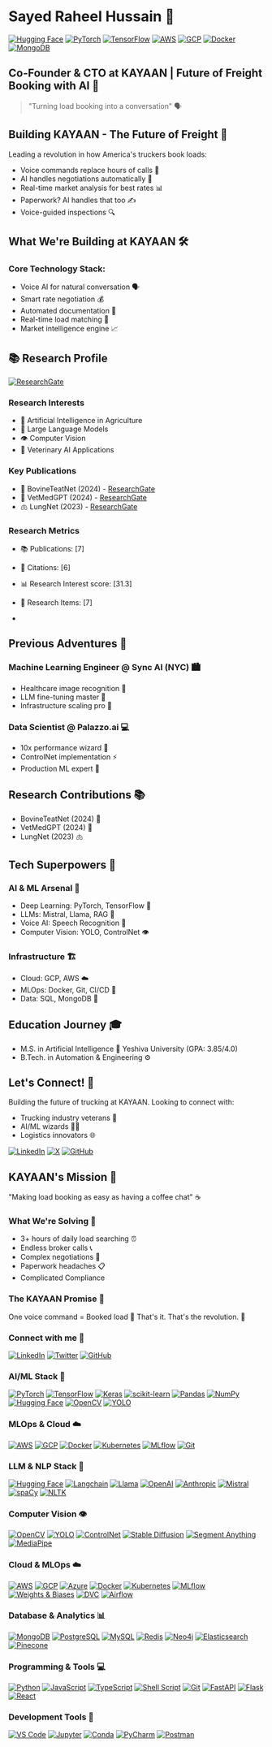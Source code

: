 # Sayed Raheel Hussain 🚀
[![Hugging Face](https://img.shields.io/badge/🤗%20Hugging%20Face-Profile-yellow)](your-huggingface-url)
[![PyTorch](https://img.shields.io/badge/PyTorch-EE4C2C?style=flat&logo=pytorch&logoColor=white)](your-profile)
[![TensorFlow](https://img.shields.io/badge/TensorFlow-%23FF6F00.svg?style=flat&logo=tensorflow&logoColor=white)](your-profile)
[![AWS](https://img.shields.io/badge/AWS-%23FF9900.svg?style=flat&logo=amazon-aws&logoColor=white)](your-profile)
[![GCP](https://img.shields.io/badge/Google_Cloud-4285F4?style=flat&logo=google-cloud&logoColor=white)](your-profile)
[![Docker](https://img.shields.io/badge/Docker-2496ED?style=flat&logo=docker&logoColor=white)](your-profile)
[![MongoDB](https://img.shields.io/badge/MongoDB-4EA94B?style=flat&logo=mongodb&logoColor=white)](your-profile)

## Co-Founder & CTO at KAYAAN | Future of Freight Booking with AI 🎯
> "Turning load booking into a conversation" 🗣️


## Building KAYAAN - The Future of Freight 🚛
Leading a revolution in how America's truckers book loads:
- Voice commands replace hours of calls 🎤
- AI handles negotiations automatically 🤖
- Real-time market analysis for best rates 📊
- Paperwork? AI handles that too ✍️
- Voice-guided inspections 🔍

## What We're Building at KAYAAN 🛠️
### Core Technology Stack:
- Voice AI for natural conversation 🗣️
- Smart rate negotiation 💰
- Automated documentation 📄
- Real-time load matching 🎯
- Market intelligence engine 📈

## 📚 Research Profile

[![ResearchGate](https://img.shields.io/badge/Research_Gate-00CCBB.svg?&style=for-the-badge&logo=ResearchGate&logoColor=white)](https://www.researchgate.net/profile/Sayed-Hussain-20?ev=hdr_xprf)

### Research Interests
- 🤖 Artificial Intelligence in Agriculture
- 🧠 Large Language Models
- 👁️ Computer Vision
- 🐄 Veterinary AI Applications

### Key Publications
- 🔬 BovineTeatNet (2024) - [ResearchGate](https://www.researchgate.net/publication/385722590_BovineTeatNet_Enhancing_Cow_Teat_Health_Assessment_using_Few_Shot_Learning)
- 🤖 VetMedGPT (2024) - [ResearchGate](https://www.researchgate.net/publication/385722362_VetMedGPT_Generative_Pre-trained_Transformer_for_Veteri-_nary_Medicine_Healthcare)
- 🫁 LungNet (2023) - [ResearchGate](https://www.researchgate.net/publication/370521744_Efficient_Lung_Image_Segmentation_using_Encoder-Decoder_Architecture)

### Research Metrics
- 📚 Publications: [7]
- 📖 Citations: [6]
- 📊 Research Interest score: [31.3]
- 👥 Research Items: [7]

- 
## Previous Adventures 🌟

### Machine Learning Engineer @ Sync AI (NYC) 🏙️
- Healthcare image recognition 🔬
- LLM fine-tuning master 🧠
- Infrastructure scaling pro 📱

### Data Scientist @ Palazzo.ai 💻
- 10x performance wizard 🚀
- ControlNet implementation ⚡
- Production ML expert 🔧

## Research Contributions 📚
- BovineTeatNet (2024) 🐄
- VetMedGPT (2024) 🤖
- LungNet (2023) 🫁

## Tech Superpowers 💪
### AI & ML Arsenal 🤖
- Deep Learning: PyTorch, TensorFlow 🧠
- LLMs: Mistral, Llama, RAG 🔮
- Voice AI: Speech Recognition 🎤
- Computer Vision: YOLO, ControlNet 👁️

### Infrastructure 🏗️
- Cloud: GCP, AWS ☁️
- MLOps: Docker, Git, CI/CD 🔄
- Data: SQL, MongoDB 💾

## Education Journey 🎓
- M.S. in Artificial Intelligence 🧠
  Yeshiva University (GPA: 3.85/4.0)
- B.Tech. in Automation & Engineering ⚙️

## Let's Connect! 🤝
Building the future of trucking at KAYAAN. Looking to connect with:
- Trucking industry veterans 🚛
- AI/ML wizards 🧙‍♂️
- Logistics innovators 🌐

[![LinkedIn](https://img.shields.io/badge/LinkedIn-0077B5?style=flat&logo=linkedin&logoColor=white)]([your-linkedin](https://www.linkedin.com/in/sayedraheel/))
[![X](https://img.shields.io/badge/Twitter-1DA1F2?style=flat&logo=twitter&logoColor=white)](@sayedraheel4)
[![GitHub](https://img.shields.io/badge/GitHub-100000?style=flat&logo=github&logoColor=white)]([your-github](https://github.com/sayedRaheel))

## KAYAAN's Mission 🎯
"Making load booking as easy as having a coffee chat" ☕

### What We're Solving 🔨
- 3+ hours of daily load searching ⏰
- Endless broker calls 📞
- Complex negotiations 🤝
- Paperwork headaches 📋
- Complicated Compliance

### The KAYAAN Promise 🌟
One voice command = Booked load 🎤
That's it. That's the revolution. 🚀

### Connect with me 🤝
[![LinkedIn](https://img.shields.io/badge/LinkedIn-0077B5?style=flat&logo=linkedin&logoColor=white)](your-linkedin)
[![Twitter](https://img.shields.io/badge/Twitter-1DA1F2?style=flat&logo=twitter&logoColor=white)](your-twitter)
[![GitHub](https://img.shields.io/badge/GitHub-100000?style=flat&logo=github&logoColor=white)](your-github)

### AI/ML Stack 🧠
[![PyTorch](https://img.shields.io/badge/PyTorch-EE4C2C?style=flat&logo=pytorch&logoColor=white)](your-profile)
[![TensorFlow](https://img.shields.io/badge/TensorFlow-%23FF6F00.svg?style=flat&logo=tensorflow&logoColor=white)](your-profile)
[![Keras](https://img.shields.io/badge/Keras-%23D00000.svg?style=flat&logo=Keras&logoColor=white)](your-profile)
[![scikit-learn](https://img.shields.io/badge/scikit--learn-%23F7931E.svg?style=flat&logo=scikit-learn&logoColor=white)](your-profile)
[![Pandas](https://img.shields.io/badge/pandas-%23150458.svg?style=flat&logo=pandas&logoColor=white)](your-profile)
[![NumPy](https://img.shields.io/badge/numpy-%23013243.svg?style=flat&logo=numpy&logoColor=white)](your-profile)
[![Hugging Face](https://img.shields.io/badge/🤗%20Hugging%20Face-yellow.svg?style=flat)](your-profile)
[![OpenCV](https://img.shields.io/badge/OpenCV-27338e?style=flat&logo=OpenCV&logoColor=white)](your-profile)
[![YOLO](https://img.shields.io/badge/YOLO-00FFFF?style=flat&logo=yolo&logoColor=black)](your-profile)

### MLOps & Cloud ☁️
[![AWS](https://img.shields.io/badge/AWS-%23FF9900.svg?style=flat&logo=amazon-aws&logoColor=white)](your-profile)
[![GCP](https://img.shields.io/badge/Google_Cloud-4285F4?style=flat&logo=google-cloud&logoColor=white)](your-profile)
[![Docker](https://img.shields.io/badge/Docker-2496ED?style=flat&logo=docker&logoColor=white)](your-profile)
[![Kubernetes](https://img.shields.io/badge/kubernetes-%23326ce5.svg?style=flat&logo=kubernetes&logoColor=white)](your-profile)
[![MLflow](https://img.shields.io/badge/MLflow-0194E2?style=flat&logo=mlflow&logoColor=white)](your-profile)
[![Git](https://img.shields.io/badge/Git-F05032?style=flat&logo=git&logoColor=white)](your-profile)



### LLM & NLP Stack 🤖
[![Hugging Face](https://img.shields.io/badge/🤗%20Hugging%20Face-yellow.svg?style=flat)](your-profile)
[![Langchain](https://img.shields.io/badge/🦜️%20LangChain-blue)](your-profile)
[![Llama](https://img.shields.io/badge/Llama-2B4C80?style=flat)](your-profile)
[![OpenAI](https://img.shields.io/badge/OpenAI-412991?style=flat&logo=openai&logoColor=white)](your-profile)
[![Anthropic](https://img.shields.io/badge/Anthropic-3D8EE9?style=flat)](your-profile)
[![Mistral](https://img.shields.io/badge/Mistral-5A67D8?style=flat)](your-profile)
[![spaCy](https://img.shields.io/badge/spaCy-09A3D5?style=flat&logo=spacy&logoColor=white)](your-profile)
[![NLTK](https://img.shields.io/badge/NLTK-154F5B?style=flat)](your-profile)

### Computer Vision 👁️
[![OpenCV](https://img.shields.io/badge/OpenCV-27338e?style=flat&logo=OpenCV&logoColor=white)](your-profile)
[![YOLO](https://img.shields.io/badge/YOLO-00FFFF?style=flat&logo=yolo&logoColor=black)](your-profile)
[![ControlNet](https://img.shields.io/badge/ControlNet-FF6F61?style=flat)](your-profile)
[![Stable Diffusion](https://img.shields.io/badge/Stable_Diffusion-FF9A00?style=flat)](your-profile)
[![Segment Anything](https://img.shields.io/badge/SAM-00FF00?style=flat)](your-profile)
[![MediaPipe](https://img.shields.io/badge/MediaPipe-04A77D?style=flat)](your-profile)

### Cloud & MLOps ☁️
[![AWS](https://img.shields.io/badge/AWS-%23FF9900.svg?style=flat&logo=amazon-aws&logoColor=white)](your-profile)
[![GCP](https://img.shields.io/badge/Google_Cloud-4285F4?style=flat&logo=google-cloud&logoColor=white)](your-profile)
[![Azure](https://img.shields.io/badge/Azure-0089D6?style=flat&logo=microsoft-azure&logoColor=white)](your-profile)
[![Docker](https://img.shields.io/badge/Docker-2496ED?style=flat&logo=docker&logoColor=white)](your-profile)
[![Kubernetes](https://img.shields.io/badge/kubernetes-%23326ce5.svg?style=flat&logo=kubernetes&logoColor=white)](your-profile)
[![MLflow](https://img.shields.io/badge/MLflow-0194E2?style=flat&logo=mlflow&logoColor=white)](your-profile)
[![Weights & Biases](https://img.shields.io/badge/Weights_&_Biases-FFBE00?style=flat&logo=weightsandbiases&logoColor=white)](your-profile)
[![DVC](https://img.shields.io/badge/DVC-945DD6?style=flat&logo=dvc&logoColor=white)](your-profile)
[![Airflow](https://img.shields.io/badge/Airflow-017CEE?style=flat&logo=apache-airflow&logoColor=white)](your-profile)

### Database & Analytics 📊
[![MongoDB](https://img.shields.io/badge/MongoDB-4EA94B?style=flat&logo=mongodb&logoColor=white)](your-profile)
[![PostgreSQL](https://img.shields.io/badge/PostgreSQL-316192?style=flat&logo=postgresql&logoColor=white)](your-profile)
[![MySQL](https://img.shields.io/badge/MySQL-00000F?style=flat&logo=mysql&logoColor=white)](your-profile)
[![Redis](https://img.shields.io/badge/redis-%23DD0031.svg?style=flat&logo=redis&logoColor=white)](your-profile)
[![Neo4j](https://img.shields.io/badge/Neo4j-008CC1?style=flat&logo=neo4j&logoColor=white)](your-profile)
[![Elasticsearch](https://img.shields.io/badge/Elasticsearch-005571?style=flat&logo=elasticsearch&logoColor=white)](your-profile)
[![Pinecone](https://img.shields.io/badge/Pinecone-000000?style=flat)](your-profile)

### Programming & Tools 💻
[![Python](https://img.shields.io/badge/Python-3776AB?style=flat&logo=python&logoColor=white)](your-profile)
[![JavaScript](https://img.shields.io/badge/JavaScript-F7DF1E?style=flat&logo=javascript&logoColor=black)](your-profile)
[![TypeScript](https://img.shields.io/badge/TypeScript-007ACC?style=flat&logo=typescript&logoColor=white)](your-profile)
[![Shell Script](https://img.shields.io/badge/Shell_Script-121011?style=flat&logo=gnu-bash&logoColor=white)](your-profile)
[![Git](https://img.shields.io/badge/Git-F05032?style=flat&logo=git&logoColor=white)](your-profile)
[![FastAPI](https://img.shields.io/badge/FastAPI-009688?style=flat&logo=FastAPI&logoColor=white)](your-profile)
[![Flask](https://img.shields.io/badge/Flask-000000?style=flat&logo=flask&logoColor=white)](your-profile)
[![React](https://img.shields.io/badge/React-20232A?style=flat&logo=react&logoColor=61DAFB)](your-profile)

### Development Tools 🔧
[![VS Code](https://img.shields.io/badge/VS_Code-0078D4?style=flat&logo=visual%20studio%20code&logoColor=white)](your-profile)
[![Jupyter](https://img.shields.io/badge/Jupyter-%23F37626.svg?style=flat&logo=Jupyter&logoColor=white)](your-profile)
[![Conda](https://img.shields.io/badge/conda-342B029.svg?&style=flat&logo=anaconda&logoColor=white)](your-profile)
[![PyCharm](https://img.shields.io/badge/PyCharm-000000.svg?&style=flat&logo=PyCharm&logoColor=white)](your-profile)
[![Postman](https://img.shields.io/badge/Postman-FF6C37?style=flat&logo=postman&logoColor=white)](your-profile)



